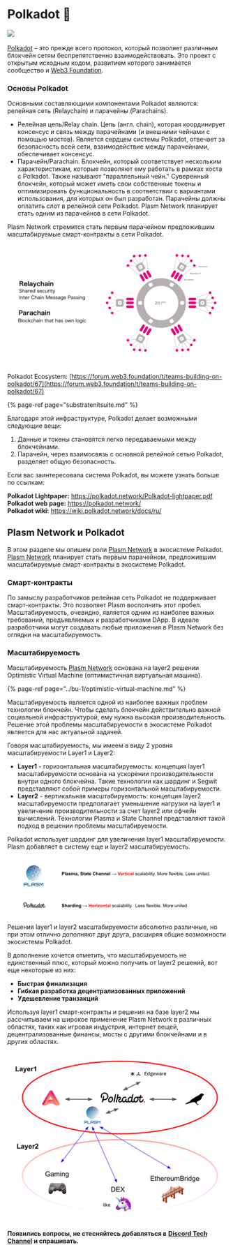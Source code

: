 # Polkadot 🔴

![](https://gblobscdn.gitbook.com/assets%2F-M8GVK5H7hOsGnYqg-7q%2F-M8O_q7qMICPSQndb4KJ%2F-M8Of9g6MJA1ujMtrrNX%2F%E3%82%BF%E3%82%99%E3%82%A6%E3%83%B3%E3%83%AD%E3%83%BC%E3%83%88%E3%82%99.png?alt=media&token=4095b8f4-e673-4c26-ae06-72399603d6dc)

​[Polkadot](https://polkadot.network/) – это прежде всего протокол, который позволяет различным блокчейн сетям беспрепятственно взаимодействовать. Это проект с открытым исходным кодом, развитием которого занимается сообщество и [Web3 Foundation](https://web3.foundation/).‌

### **Основы Polkadot**‌ <a id="polkadotbshikku"></a>

Основными составляющими компонентами Polkadot являются: релейная сеть \(Relaychain\) и парачейны \(Parachains\).

* Релейная цепь/Relay chain. Цепь \(англ. chain\), которая координирует консенсус и связь между парачейнами \(и внешними чейнами с помощью мостов\). Является сердцем системы Polkadot, отвечает за безопасность всей сети, взаимодействие между парачейнами, обеспечивает консенсус. 
* Парачейн/Parachain. Блокчейн, который соответствует нескольким характеристикам, которые позволяют ему работать в рамках хоста с Polkadot. Также называют "параллельный чейн." Суверенный блокчейн, который может иметь свои собственные токены и оптимизировать функциональность в соответствии с вариантами использования, для которых он был разработан. Парачейны должны оплатить слот в релейной сети Polkadot. Plasm Network планирует стать одним из парачейнов в сети Polkadot.

​Plasm Network стремится стать первым парачейном предложившим масштабируемые смарт-контракты в сети Polkadot.

![](../.gitbook/assets/sukurnshotto-2020-06-07-230056png.png)

Polkadot Ecosystem: [https://forum.web3.foundation/t/teams-building-on-polkadot/67](https://forum.web3.foundation/t/teams-building-on-polkadot/67)​‌

{% page-ref page="substratenitsuite.md" %}

Благодаря этой инфраструктуре, Polkadot делает возможными следующие вещи:

1. Данные и токены становятся легко передаваемыми между блокчейнами.
2. Парачейн, через взаимосвязь с основной релейной сетью Polkadot, разделяет общую безопасность.

Если вас заинтересовала система Polkadot, вы можете узнать больше по ссылкам:

**Polkadot Lightpaper:** https://polkadot.network/Polkadot-lightpaper.pdf​  
**Polkadot web page:** https://polkadot.network/​  
**Polkadot wiki:** https://wiki.polkadot.network/docs/ru/  


## **Plasm Network и Polkadot**

В этом разделе мы опишем роли [Plasm Network](https://www.plasmnet.io/) в экосистеме Polkadot. [Plasm Network](https://www.plasmnet.io/) планирует стать первым парачейном, предложившим масштабируемые смарт-контракты в экосистеме Polkadot.

### Смарт-контракты

По замыслу разработчиков релейная сеть Polkadot не поддерживает смарт-контракты. Это позволяет Plasm восполнить этот пробел. Масштабируемость, очевидно, является одним из наиболее важных требований, предъявляемых к разработчиками DApp. В идеале разработчики могут создавать любые приложения в Plasm Network без оглядки на масштабируемость.

### Масштабируемость

Масштабируемость [Plasm Network](https://www.plasmnet.io/) основана на layer2 решении Optimistic Virtual Machine \(оптимистичная виртуальная машина\).

{% page-ref page="../bu-1/optimistic-virtual-machine.md" %}

Масштабируемость является одной из наиболее важных проблем технологии блокчейн. Чтобы сделать блокчейн действительно важной социальной инфраструктурой, ему нужна высокая производительность. Решение этой проблемы масштабируемости в экосистеме Polkadot является для нас актуальной задачей.

Говоря масштабируемость, мы имеем в виду 2 уровня масштабируемости Layer1 и Layer2:

* **Layer1** - горизонтальная масштабируемость: концепция layer1 масштабируемости основана на ускорении производительности внутри одного блокчейна. Такие технологии как шардинг и Segwit представляют собой примеры горизонтальной масштабируемости.
* **Layer2** - вертикальная масштабируемость: концепция layer2 масштабируемости предполагает уменьшение нагрузки на layer1 и увеличение производительности за счет layer2 или офчейн вычислений. Технологии Plasma и State Channel представляют такой  подход в решении проблемы масштабируемости.

Polkadot использует шардинг для увеличения layer1 масштабируемости. Plasm добавляет в систему еще и layer2 масштабируемость.   


![](../.gitbook/assets/sukurnshotto-2020-06-07-234905png.png)

Решения layer1 и layer2 масштабируемости абсолютно различные, но при этом отлично дополняют друг друга, расширяя общие возможности экосистемы Polkadot.

В дополнение хочется отметить, что масштабируемость не единственный плюс, который можно получить от layer2 решений, вот еще некоторые из них:

* **Быстрая финализация** 
* **Гибкая разработка децентрализованных приложений**
* **Удешевление транзакций**

Используя layer1 смарт-контракты и решения на базе layer2 мы рассчитываем на широкое применение Plasm Network в различных областях, таких как игровая индустрия, интернет вещей, децентрализованные финансы, мосты с другими блокчейнами и в других областях.  


![](../.gitbook/assets/sukurnshotto-2020-06-08-00739png.png)

**Появились вопросы, не стесняйтесь добавляться в** [**Discord Tech Channel**](https://discord.gg/Z3nC9U4) **и спрашивать.**  


